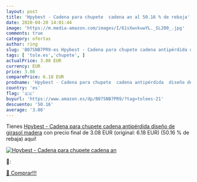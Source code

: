 ```yaml
---
layout: post
title: 'Hpybest - Cadena para chupete  cadena an al 50.16 % de rebaja'
date: 2020-04-20 14:01:44
image: 'https://m.media-amazon.com/images/I/61sXwvkuwYL._SL200_.jpg'
comments: true
category: ofertas
author: ring
slug: 'B07SNB7PR9-es Hpybest - Cadena para chupete cadena antipérdida diseño de...'
tags: [ 'tole.es','chupete', ]
actualPrice: 3.08 EUR
currency: EUR
price: 3.08
comparePrice: 6.18 EUR
prodname: 'Hpybest - Cadena para chupete  cadena antipérdida  diseño de girasol  madera'
country: 'es'
flag: '🇪🇸'
buyurl: 'https://www.amazon.es/dp/B07SNB7PR9/?tag=tolees-21'
descuento: '50.16'
average: '3.08'
---
```


Tienes [Hpybest - Cadena para chupete  cadena antipérdida  diseño de girasol  madera](https://www.amazon.es/dp/B07SNB7PR9/?tag=tolees-21) con precio final de  3.08 EUR (original: 6.18 EUR) (50.16 %  de rebaja) aqui!

[![Hpybest - Cadena para chupete  cadena an](https://m.media-amazon.com/images/I/61sXwvkuwYL._SL200_.jpg)](https://www.amazon.es/dp/B07SNB7PR9/?tag=tolees-21)

🔎:


[🛒 Comprar!!!](https://www.amazon.es/dp/B07SNB7PR9/?tag=tolees-21)
